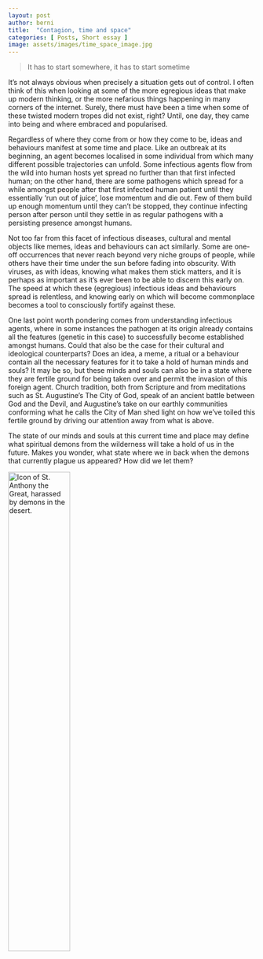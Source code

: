 ```yaml
---
layout: post
author: berni
title:  "Contagion, time and space"
categories: [ Posts, Short essay ]
image: assets/images/time_space_image.jpg
---
```


> It has to start somewhere, it has to start sometime

It’s not always obvious when precisely a situation gets out of control. I often think of this when looking at some of the more egregious ideas that make up modern thinking, or the more nefarious things happening in many corners of the internet. Surely, there must have been a time when some of these twisted modern tropes did not exist, right? Until, one day, they came into being and where embraced and popularised.

Regardless of where they come from or how they come to be, ideas and behaviours manifest at some time and place. Like an outbreak at its beginning, an agent becomes localised in some individual from which many different possible trajectories can unfold. Some infectious agents flow from the wild into human hosts yet spread no further than that first infected human; on the other hand, there are some pathogens which spread for a while amongst people after that first infected human patient until they essentially ‘run out of juice’, lose momentum and die out. Few of them build up enough momentum until they can’t be stopped, they continue infecting person after person until they settle in as regular pathogens with a persisting presence amongst humans.

Not too far from this facet of infectious diseases, cultural and mental objects like memes, ideas and behaviours can act similarly. Some are one-off occurrences that never reach beyond very niche groups of people, while others have their time under the sun before fading into obscurity. With viruses, as with ideas, knowing what makes them stick matters, and it is perhaps as important as it’s ever been to be able to discern this early on. The speed at which these (egregious) infectious ideas and behaviours spread is relentless, and knowing early on which will become commonplace becomes a tool to consciously fortify against these.

One last point worth pondering comes from understanding infectious agents, where in some instances the pathogen at its origin already contains all the features (genetic in this case) to successfully become established amongst humans. Could that also be the case for their cultural and ideological counterparts? Does an idea, a meme, a ritual or a behaviour contain all the necessary features for it to take a hold of human minds and souls? It may be so, but these minds and souls can also be in a state where they are fertile ground for being taken over and permit the invasion of this foreign agent. Church tradition, both from Scripture and from meditations such as St. Augustine’s The City of God, speak of an ancient battle between God and the Devil, and Augustine’s take on our earthly communities conforming what he calls the City of Man shed light on how we’ve toiled this fertile ground by driving our attention away from what is above.

The state of our minds and souls at this current time and place may define what spiritual demons from the wilderness will take a hold of us in the future. Makes you wonder, what state where we in back when the demons that currently plague us appeared? How did we let them?

<img src="../assets/images/time_space_image.jpg" style="width: 50%;" alt="Icon of St. Anthony the Great, harassed by demons in the desert.">
